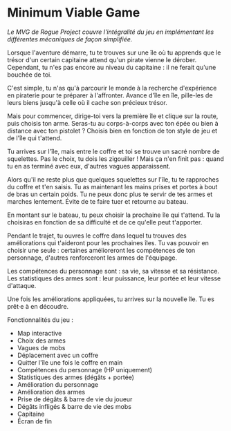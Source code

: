 # Minimum Viable Game

_Le MVG de Rogue Project couvre l'intégralité du jeu en implémentant les différentes mécaniques de
façon simplifiée._

Lorsque l'aventure démarre, tu te trouves sur une île où tu apprends que le trésor d'un certain
capitaine attend qu'un pirate vienne le dérober. Cependant, tu n'es pas encore au niveau
du capitaine : il ne ferait qu'une bouchée de toi.

C'est simple, tu n'as qu'à parcourir le monde à la recherche d'expérience en piraterie pour
te préparer à l'affronter. Avance d'île en île, pille-les de leurs biens jusqu'à celle où
il cache son précieux trésor.

Mais pour commencer, dirige-toi vers la première île et clique sur la route, puis choisis ton arme.
Seras-tu au corps-à-corps avec ton épée ou bien à distance avec ton pistolet ?
Choisis bien en fonction de ton style de jeu et de l'île qui t'attend.

Tu arrives sur l'île, mais entre le coffre et toi se trouve un sacré nombre de squelettes.
Pas le choix, tu dois les zigouiller ! Mais ça n'en finit pas : quand tu en as terminé avec eux,
d'autres vagues apparaissent.

Alors qu'il ne reste plus que quelques squelettes sur l'île, tu te rapproches du coffre et 
t'en saisis. Tu as maintenant les mains prises et portes à bout de bras un certain poids.
Tu ne peux donc plus te servir de tes armes et marches lentement.
Évite de te faire tuer et retourne au bateau.

En montant sur le bateau, tu peux choisir la prochaine île qui t'attend.
Tu la choisiras en fonction de sa difficulté et de ce qu'elle peut t'apporter.

Pendant le trajet, tu ouvres le coffre dans lequel tu trouves des améliorations qui t'aideront pour
les prochaines îles. Tu vas pouvoir en choisir une seule : certaines amélioreront les compétences de
ton personnage, d'autres renforceront les armes de l'équipage.

Les compétences du personnage sont : sa vie, sa vitesse et sa résistance.
Les statistiques des armes sont : leur puissance, leur portée et leur vitesse d'attaque.

Une fois les améliorations appliquées, tu arrives sur la nouvelle île. Tu es prêt·e à en découdre.

Fonctionnalités du jeu :

- Map interactive
- Choix des armes
- Vagues de mobs
- Déplacement avec un coffre
- Quitter l'île une fois le coffre en main
- Compétences du personnage (HP uniquement)
- Statistiques des armes (dégâts + portée)
- Amélioration du personnage
- Amélioration des armes
- Prise de dégâts & barre de vie du joueur
- Dégâts infligés & barre de vie des mobs
- Capitaine
- Écran de fin
